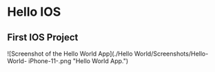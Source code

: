# Hello IOS

## First IOS Project



![Screenshot of the Hello World App](./Hello World/Screenshots/Hello-World- iPhone-11-.png "Hello World App.")
